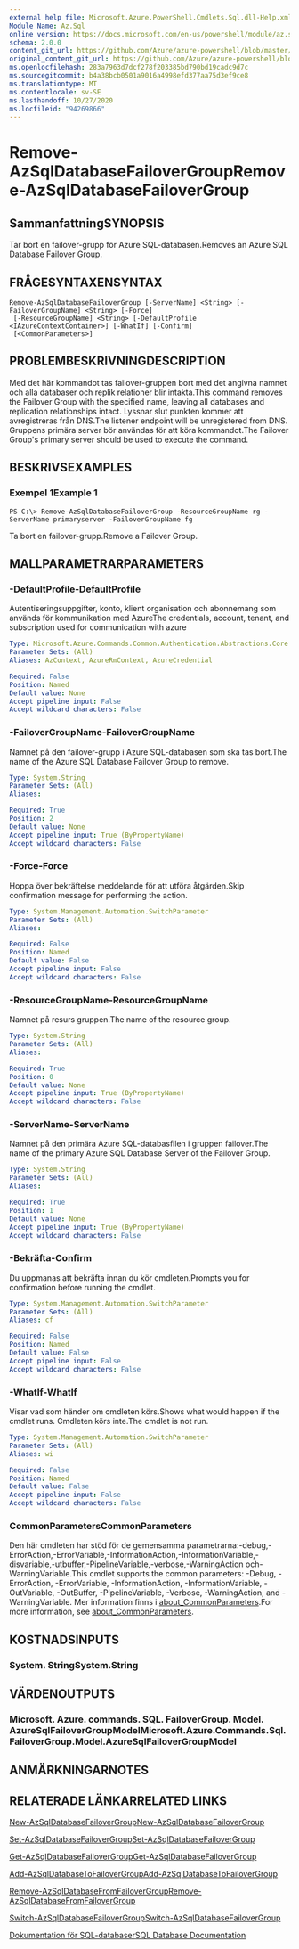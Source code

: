 ```yaml
---
external help file: Microsoft.Azure.PowerShell.Cmdlets.Sql.dll-Help.xml
Module Name: Az.Sql
online version: https://docs.microsoft.com/en-us/powershell/module/az.sql/remove-azsqldatabasefailovergroup
schema: 2.0.0
content_git_url: https://github.com/Azure/azure-powershell/blob/master/src/Sql/Sql/help/Remove-AzSqlDatabaseFailoverGroup.md
original_content_git_url: https://github.com/Azure/azure-powershell/blob/master/src/Sql/Sql/help/Remove-AzSqlDatabaseFailoverGroup.md
ms.openlocfilehash: 283a7963d7dcf278f203385bd790bd19cadc9d7c
ms.sourcegitcommit: b4a38bcb0501a9016a4998efd377aa75d3ef9ce8
ms.translationtype: MT
ms.contentlocale: sv-SE
ms.lasthandoff: 10/27/2020
ms.locfileid: "94269866"
---
```

# <span data-ttu-id="a105d-101">Remove-AzSqlDatabaseFailoverGroup</span><span class="sxs-lookup"><span data-stu-id="a105d-101">Remove-AzSqlDatabaseFailoverGroup</span></span>

## <span data-ttu-id="a105d-102">Sammanfattning</span><span class="sxs-lookup"><span data-stu-id="a105d-102">SYNOPSIS</span></span>
<span data-ttu-id="a105d-103">Tar bort en failover-grupp för Azure SQL-databasen.</span><span class="sxs-lookup"><span data-stu-id="a105d-103">Removes an Azure SQL Database Failover Group.</span></span>

## <span data-ttu-id="a105d-104">FRÅGESYNTAXEN</span><span class="sxs-lookup"><span data-stu-id="a105d-104">SYNTAX</span></span>

```
Remove-AzSqlDatabaseFailoverGroup [-ServerName] <String> [-FailoverGroupName] <String> [-Force]
 [-ResourceGroupName] <String> [-DefaultProfile <IAzureContextContainer>] [-WhatIf] [-Confirm]
 [<CommonParameters>]
```

## <span data-ttu-id="a105d-105">PROBLEMBESKRIVNING</span><span class="sxs-lookup"><span data-stu-id="a105d-105">DESCRIPTION</span></span>
<span data-ttu-id="a105d-106">Med det här kommandot tas failover-gruppen bort med det angivna namnet och alla databaser och replik relationer blir intakta.</span><span class="sxs-lookup"><span data-stu-id="a105d-106">This command removes the Failover Group with the specified name, leaving all databases and replication relationships intact.</span></span> <span data-ttu-id="a105d-107">Lyssnar slut punkten kommer att avregistreras från DNS.</span><span class="sxs-lookup"><span data-stu-id="a105d-107">The listener endpoint will be unregistered from DNS.</span></span>
<span data-ttu-id="a105d-108">Gruppens primära server bör användas för att köra kommandot.</span><span class="sxs-lookup"><span data-stu-id="a105d-108">The Failover Group's primary server should be used to execute the command.</span></span>

## <span data-ttu-id="a105d-109">BESKRIVS</span><span class="sxs-lookup"><span data-stu-id="a105d-109">EXAMPLES</span></span>

### <span data-ttu-id="a105d-110">Exempel 1</span><span class="sxs-lookup"><span data-stu-id="a105d-110">Example 1</span></span>
```
PS C:\> Remove-AzSqlDatabaseFailoverGroup -ResourceGroupName rg -ServerName primaryserver -FailoverGroupName fg
```

<span data-ttu-id="a105d-111">Ta bort en failover-grupp.</span><span class="sxs-lookup"><span data-stu-id="a105d-111">Remove a Failover Group.</span></span>

## <span data-ttu-id="a105d-112">MALLPARAMETRAR</span><span class="sxs-lookup"><span data-stu-id="a105d-112">PARAMETERS</span></span>

### <span data-ttu-id="a105d-113">-DefaultProfile</span><span class="sxs-lookup"><span data-stu-id="a105d-113">-DefaultProfile</span></span>
<span data-ttu-id="a105d-114">Autentiseringsuppgifter, konto, klient organisation och abonnemang som används för kommunikation med Azure</span><span class="sxs-lookup"><span data-stu-id="a105d-114">The credentials, account, tenant, and subscription used for communication with azure</span></span>

```yaml
Type: Microsoft.Azure.Commands.Common.Authentication.Abstractions.Core.IAzureContextContainer
Parameter Sets: (All)
Aliases: AzContext, AzureRmContext, AzureCredential

Required: False
Position: Named
Default value: None
Accept pipeline input: False
Accept wildcard characters: False
```

### <span data-ttu-id="a105d-115">-FailoverGroupName</span><span class="sxs-lookup"><span data-stu-id="a105d-115">-FailoverGroupName</span></span>
<span data-ttu-id="a105d-116">Namnet på den failover-grupp i Azure SQL-databasen som ska tas bort.</span><span class="sxs-lookup"><span data-stu-id="a105d-116">The name of the Azure SQL Database Failover Group to remove.</span></span>

```yaml
Type: System.String
Parameter Sets: (All)
Aliases:

Required: True
Position: 2
Default value: None
Accept pipeline input: True (ByPropertyName)
Accept wildcard characters: False
```

### <span data-ttu-id="a105d-117">-Force</span><span class="sxs-lookup"><span data-stu-id="a105d-117">-Force</span></span>
<span data-ttu-id="a105d-118">Hoppa över bekräftelse meddelande för att utföra åtgärden.</span><span class="sxs-lookup"><span data-stu-id="a105d-118">Skip confirmation message for performing the action.</span></span>

```yaml
Type: System.Management.Automation.SwitchParameter
Parameter Sets: (All)
Aliases:

Required: False
Position: Named
Default value: False
Accept pipeline input: False
Accept wildcard characters: False
```

### <span data-ttu-id="a105d-119">-ResourceGroupName</span><span class="sxs-lookup"><span data-stu-id="a105d-119">-ResourceGroupName</span></span>
<span data-ttu-id="a105d-120">Namnet på resurs gruppen.</span><span class="sxs-lookup"><span data-stu-id="a105d-120">The name of the resource group.</span></span>

```yaml
Type: System.String
Parameter Sets: (All)
Aliases:

Required: True
Position: 0
Default value: None
Accept pipeline input: True (ByPropertyName)
Accept wildcard characters: False
```

### <span data-ttu-id="a105d-121">-ServerName</span><span class="sxs-lookup"><span data-stu-id="a105d-121">-ServerName</span></span>
<span data-ttu-id="a105d-122">Namnet på den primära Azure SQL-databasfilen i gruppen failover.</span><span class="sxs-lookup"><span data-stu-id="a105d-122">The name of the primary Azure SQL Database Server of the Failover Group.</span></span>

```yaml
Type: System.String
Parameter Sets: (All)
Aliases:

Required: True
Position: 1
Default value: None
Accept pipeline input: True (ByPropertyName)
Accept wildcard characters: False
```

### <span data-ttu-id="a105d-123">-Bekräfta</span><span class="sxs-lookup"><span data-stu-id="a105d-123">-Confirm</span></span>
<span data-ttu-id="a105d-124">Du uppmanas att bekräfta innan du kör cmdleten.</span><span class="sxs-lookup"><span data-stu-id="a105d-124">Prompts you for confirmation before running the cmdlet.</span></span>

```yaml
Type: System.Management.Automation.SwitchParameter
Parameter Sets: (All)
Aliases: cf

Required: False
Position: Named
Default value: False
Accept pipeline input: False
Accept wildcard characters: False
```

### <span data-ttu-id="a105d-125">-WhatIf</span><span class="sxs-lookup"><span data-stu-id="a105d-125">-WhatIf</span></span>
<span data-ttu-id="a105d-126">Visar vad som händer om cmdleten körs.</span><span class="sxs-lookup"><span data-stu-id="a105d-126">Shows what would happen if the cmdlet runs.</span></span>
<span data-ttu-id="a105d-127">Cmdleten körs inte.</span><span class="sxs-lookup"><span data-stu-id="a105d-127">The cmdlet is not run.</span></span>

```yaml
Type: System.Management.Automation.SwitchParameter
Parameter Sets: (All)
Aliases: wi

Required: False
Position: Named
Default value: False
Accept pipeline input: False
Accept wildcard characters: False
```

### <span data-ttu-id="a105d-128">CommonParameters</span><span class="sxs-lookup"><span data-stu-id="a105d-128">CommonParameters</span></span>
<span data-ttu-id="a105d-129">Den här cmdleten har stöd för de gemensamma parametrarna:-debug,-ErrorAction,-ErrorVariable,-InformationAction,-InformationVariable,-disvariable,-utbuffer,-PipelineVariable,-verbose,-WarningAction och-WarningVariable.</span><span class="sxs-lookup"><span data-stu-id="a105d-129">This cmdlet supports the common parameters: -Debug, -ErrorAction, -ErrorVariable, -InformationAction, -InformationVariable, -OutVariable, -OutBuffer, -PipelineVariable, -Verbose, -WarningAction, and -WarningVariable.</span></span> <span data-ttu-id="a105d-130">Mer information finns i [about_CommonParameters](http://go.microsoft.com/fwlink/?LinkID=113216).</span><span class="sxs-lookup"><span data-stu-id="a105d-130">For more information, see [about_CommonParameters](http://go.microsoft.com/fwlink/?LinkID=113216).</span></span>

## <span data-ttu-id="a105d-131">KOSTNADS</span><span class="sxs-lookup"><span data-stu-id="a105d-131">INPUTS</span></span>

### <span data-ttu-id="a105d-132">System. String</span><span class="sxs-lookup"><span data-stu-id="a105d-132">System.String</span></span>

## <span data-ttu-id="a105d-133">VÄRDEN</span><span class="sxs-lookup"><span data-stu-id="a105d-133">OUTPUTS</span></span>

### <span data-ttu-id="a105d-134">Microsoft. Azure. commands. SQL. FailoverGroup. Model. AzureSqlFailoverGroupModel</span><span class="sxs-lookup"><span data-stu-id="a105d-134">Microsoft.Azure.Commands.Sql.FailoverGroup.Model.AzureSqlFailoverGroupModel</span></span>

## <span data-ttu-id="a105d-135">ANMÄRKNINGAR</span><span class="sxs-lookup"><span data-stu-id="a105d-135">NOTES</span></span>

## <span data-ttu-id="a105d-136">RELATERADE LÄNKAR</span><span class="sxs-lookup"><span data-stu-id="a105d-136">RELATED LINKS</span></span>

[<span data-ttu-id="a105d-137">New-AzSqlDatabaseFailoverGroup</span><span class="sxs-lookup"><span data-stu-id="a105d-137">New-AzSqlDatabaseFailoverGroup</span></span>](./New-AzSqlDatabaseFailoverGroup.md)

[<span data-ttu-id="a105d-138">Set-AzSqlDatabaseFailoverGroup</span><span class="sxs-lookup"><span data-stu-id="a105d-138">Set-AzSqlDatabaseFailoverGroup</span></span>](./Set-AzSqlDatabaseFailoverGroup.md)

[<span data-ttu-id="a105d-139">Get-AzSqlDatabaseFailoverGroup</span><span class="sxs-lookup"><span data-stu-id="a105d-139">Get-AzSqlDatabaseFailoverGroup</span></span>](./Get-AzSqlDatabaseFailoverGroup.md)

[<span data-ttu-id="a105d-140">Add-AzSqlDatabaseToFailoverGroup</span><span class="sxs-lookup"><span data-stu-id="a105d-140">Add-AzSqlDatabaseToFailoverGroup</span></span>](./Add-AzSqlDatabaseToFailoverGroup.md)

[<span data-ttu-id="a105d-141">Remove-AzSqlDatabaseFromFailoverGroup</span><span class="sxs-lookup"><span data-stu-id="a105d-141">Remove-AzSqlDatabaseFromFailoverGroup</span></span>](./Remove-AzSqlDatabaseFromFailoverGroup.md)

[<span data-ttu-id="a105d-142">Switch-AzSqlDatabaseFailoverGroup</span><span class="sxs-lookup"><span data-stu-id="a105d-142">Switch-AzSqlDatabaseFailoverGroup</span></span>](./Switch-AzSqlDatabaseFailoverGroup.md)

[<span data-ttu-id="a105d-143">Dokumentation för SQL-databaser</span><span class="sxs-lookup"><span data-stu-id="a105d-143">SQL Database Documentation</span></span>](https://docs.microsoft.com/azure/sql-database/)
